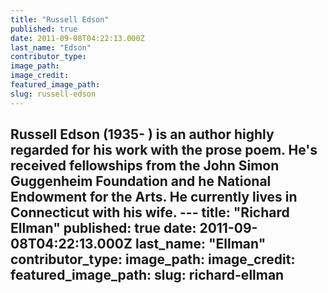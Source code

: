 ```yaml
---
title: "Russell Edson"
published: true
date: 2011-09-08T04:22:13.000Z
last_name: "Edson"
contributor_type:
image_path:
image_credit:
featured_image_path:
slug: russell-edson
---
```

Russell Edson (1935- ) is an author highly regarded for his work with the prose poem. He's received fellowships from the John Simon Guggenheim Foundation and he National Endowment for the Arts. He currently lives in Connecticut with his wife. ---
title: "Richard Ellman"
published: true
date: 2011-09-08T04:22:13.000Z
last_name: "Ellman"
contributor_type:
image_path:
image_credit:
featured_image_path:
slug: richard-ellman
---
